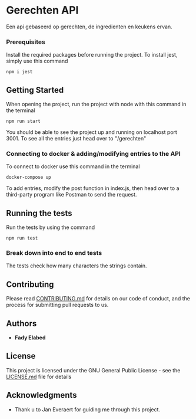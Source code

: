 # Gerechten API
Een api gebaseerd op gerechten, de ingredienten en keukens ervan.

### Prerequisites
Install the required packages before running the project. To install jest, simply use this command
```
npm i jest
```

## Getting Started
When opening the project, run the project with node with this command in the terminal
```
npm run start
```
You should be able to see the project up and running on localhost port 3001. 
To see all the entries just head over to "/gerechten"

### Connecting to docker & adding/modifying entries to the API

To connect to docker use this command in the terminal
```
docker-compose up
```
To add entries, modify the post function in index.js, then head over to a third-party program like Postman to send the request.


## Running the tests

Run the tests by using the command
```
npm run test
```
### Break down into end to end tests

The tests check how many characters the strings contain.
## Contributing

Please read [CONTRIBUTING.md](https://github.com/fadyelabed/Dev5_ElabedFady/blob/main/CONTRIBUTING.md) for details on our code of conduct, and the process for submitting pull requests to us.

## Authors

* **Fady Elabed**

## License

This project is licensed under the GNU General Public License - see the [LICENSE.md](LICENSE.md) file for details

## Acknowledgments

* Thank u to Jan Everaert for guiding me through this project.